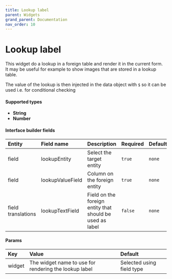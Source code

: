 ```yaml
---
title: Lookup label
parent: Widgets
grand_parent: Documentation
nav_order: 10
---
```


# Lookup label

This widget do a lookup in a foreign table and render it in the current form. It may be useful for example to show images that are stored in a lookup table.

The value of the lookup is then injected in the data object with `$` so it can be used i.e. for conditional checking

#### Supported types
- **String**
- **Number**

#### Interface builder fields

| Entity             | Field name        | Description                                                    | Required          | Default           |
|:-------------------|:------------------|:---------------------------------------------------------------|:------------------|:------------------|
| field              | lookupEntity      | Select the target entity                                       | `true`            | `none`            |
| field              | lookupValueField  | Column on the foreign entity                                   | `true`            | `none`            |
| field translations | lookupTextField   | Field on the foreign entity that should be used as label       | `false`           | `none`            |

#### Params

| Key          | Value                                                 | Default                   |
|:-------------|:------------------------------------------------------|:--------------------------|
| widget       | The widget name to use for rendering the lookup label | Selected using field type |
